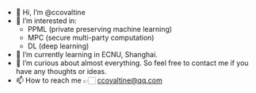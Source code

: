 - 👋 Hi, I’m @ccovaltine
- 👀 I’m interested in:
  -  PPML (private preserving machine learning)
  -  MPC (secure multi-party computation)
  -  DL (deep learning)
- 🌱 I’m currently learning in ECNU, Shanghai.
- 🥰 I’m curious about almost everything. So feel free to contact me if you have any thoughts or ideas.
- 📫 How to reach me 👉🏻 ccovaltine@qq.com

<!---
ccovaltine/ccovaltine is a ✨ special ✨ repository because its `README.md` (this file) appears on your GitHub profile.
You can click the Preview link to take a look at your changes.
--->
